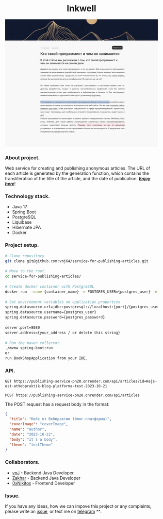 ## <h1 align="center">Inkwell</h1>
<img src="readme_assets/project_page.png">

### About project.
Web service for creating and publishing anonymous articles. The URL of each article is generated by the generation function, which contains the transliteration of the title of the article, and the date of publication.
[**_Enjoy here_**](https://inkwell-five.vercel.app/Komanda-Obez-n-vozn-vykatilareliz-22-10)!

### Technology stack.
- Java 17
- Spring Boot
- PostgreSQL
- Liquibase
- Hibernate JPA
- Docker

### Project setup.

```bash
# Clone repository
git clone git@github.com:vnj64/service-for-publishing-articles.git

# Move to the root.
cd service-for-publishing-articles/

# Create docker container with PostgreSQL
docker run --name {container_name} -e POSTGRES_USER={postgres_user} -e POSTGRES_PASSWORD={postgres_password} -p {port}:5432 -d postgres

# Set environment variables on application.properties
spring.datasource.url=jdbc:postgresql://localhost:{port}/{postgres_user}
spring.datasource.username={postgres_user}
spring.datasource.password={postgres_password}

server.port=8080
server.address={your_address / or delete this string}

# Run the maven collector.
./mvnw spring-boot:run
or
run BookShopApplication from your IDE.
```

### API.
```http request
GET https://publishing-service-pn20.onrender.com/api/articles?id=Kejs-est-otVebpraktik-blog-platforma-test-2023-10-21
```
```http request
POST https://publishing-service-pn20.onrender.com/api/articles
```
The POST request has a request body in the format:
```json
{
  "title": "Кейс от Вебпрактик (блог-платформа)",
  "coverImage": "coverImage",
  "name": "author",
  "date": "2023-10-22",
  "body": "it`s a body",
  "theme": "testTheme"
}
```

### Collaborators.
- [vnJ](https://github.com/vnj64) - Backend Java Developer
- [Zakhar](https://github.com/ZakharEvv) - Backend Java Developer
- [0xNikitox](https://github.com/darkystacks) - Frontend Developer
### Issue.
If you have any ideas, how we can impove this project or any complaints, please write an [issue](https://github.com/vnj64/service-for-publishing-articles/issues), or text me on [telegram](https://t.me/arszdarszd) **^^**.